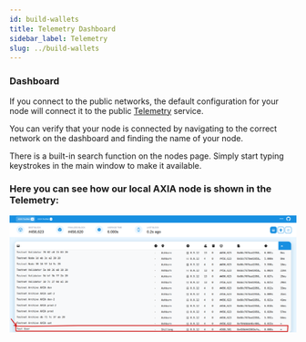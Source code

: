 ```yaml
---
id: build-wallets
title: Telemetry Dashboard
sidebar_label: Telemetry
slug: ../build-wallets
---
```


### Dashboard
If you connect to the public networks, the default configuration for your node will connect it to the public [Telemetry](https://telemetry.test.axiacoin.network/#list/0x126b92044352297671d205a7af92a3109bba3a7bc2d97c75060751776ee93922) service.

You can verify that your node is connected by navigating to the correct network on the dashboard and finding the name of your node.

There is a built-in search function on the nodes page. Simply start typing keystrokes in the main window to make it available.

### Here you can see how our local AXIA node is shown in the Telemetry:
![test node](../assets/telemetry/telemetry.png)
